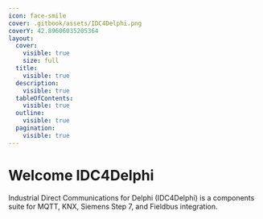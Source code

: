 ```yaml
---
icon: face-smile
cover: .gitbook/assets/IDC4Delphi.png
coverY: 42.89606035205364
layout:
  cover:
    visible: true
    size: full
  title:
    visible: true
  description:
    visible: true
  tableOfContents:
    visible: true
  outline:
    visible: true
  pagination:
    visible: true
---
```


# Welcome IDC4Delphi

Industrial Direct Communications for Delphi (IDC4Delphi) is a components suite for MQTT, KNX, Siemens Step 7, and Fieldbus integration.
